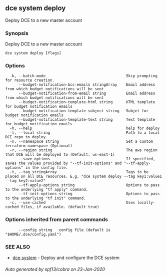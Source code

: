## dce system deploy

Deploy DCE to a new master account

### Synopsis

Deploy DCE to a new master account

```
dce system deploy [flags]
```

### Options

```
  -b, --batch-mode                                    Skip prompting for resource creation.
      --budget-notification-bcc-emails stringArray    Email address from which budget notifications will be sent
      --budget-notification-from-email string         Email address from which budget notifications will be sent
      --budget-notification-template-html string      HTML template for budget notification emails
      --budget-notification-template-subject string   Subjet for budget notification emails
      --budget-notification-template-text string      Text template for budget notification emails
  -h, --help                                          help for deploy
  -l, --local string                                  Path to a local DCE repo to deploy.
  -n, --namespace string                              Set a custom terraform namespace (Optional)
  -r, --region string                                 The aws region that DCE will be deployed to (Default: us-east-1)
      --save-options                                  If specified, saves the values provided by "--tf-init-options" and "--tf-apply-options" in the config file.
  -t, --tag stringArray                               Tags to be placed on all DCE resources. E.g. "dce system deploy --tag key1:value1 --tag key2:value2"
      --tf-apply-options string                       Options to pass to the underlying "tf apply" command.
      --tf-init-options string                        Options to pass to the underlying "tf init" command.
  -c, --use-cached                                    Uses locally-cached files, if available. (default true)
```

### Options inherited from parent commands

```
      --config string   config file (default is "$HOME/.dce/config.yaml")
```

### SEE ALSO

* [dce system](dce_system.md)	 - Deploy and configure the DCE system

###### Auto generated by spf13/cobra on 23-Jan-2020
